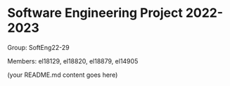# Software Engineering Project 2022-2023

Group: SoftEng22-29

Members: el18129, el18820, el18879, el14905
  
  
  
(your README.md content goes here)

